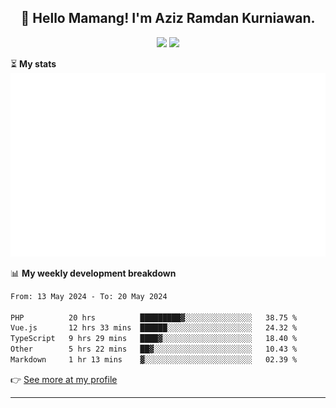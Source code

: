 <h2 align="center">👋 Hello Mamang! I'm Aziz Ramdan Kurniawan.</h2>  
<p align="center">
  <img src="https://komarev.com/ghpvc/?username=azizramdan">
  <img src="https://wakatime.com/badge/user/90056fa0-4c31-4eca-954e-2a3ac05896f9.svg">
</p>
    
⏳ **My stats**  
![](https://raw.githubusercontent.com/azizramdan/github-stats/master/generated/overview.svg#gh-dark-mode-only)

📊 **My weekly development breakdown**
<!--START_SECTION:waka-->

```txt
From: 13 May 2024 - To: 20 May 2024

PHP          20 hrs          █████████▓░░░░░░░░░░░░░░░   38.75 %
Vue.js       12 hrs 33 mins  ██████░░░░░░░░░░░░░░░░░░░   24.32 %
TypeScript   9 hrs 29 mins   ████▓░░░░░░░░░░░░░░░░░░░░   18.40 %
Other        5 hrs 22 mins   ██▓░░░░░░░░░░░░░░░░░░░░░░   10.43 %
Markdown     1 hr 13 mins    ▓░░░░░░░░░░░░░░░░░░░░░░░░   02.39 %
```

<!--END_SECTION:waka-->
👉 [See more at my profile](https://wakatime.com/@azizramdan)
***
